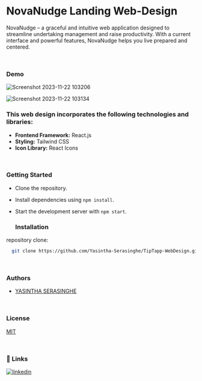 # NovaNudge Landing Web-Design
<p>NovaNudge – a graceful and intuitive web application designed to streamline undertaking management and raise productivity. With a current interface and powerful features, NovaNudge helps you live prepared and centered.</p>

</br>

### Demo
![Screenshot 2023-11-22 103206](https://github.com/Yasintha-Serasinghe/NovaNudge-Landing-Web-Design/assets/150212148/2009aace-70bb-4d46-872d-6302ad964329)

![Screenshot 2023-11-22 103134](https://github.com/Yasintha-Serasinghe/NovaNudge-Landing-Web-Design/assets/150212148/075716b0-469a-43ca-86b0-e50e60fedc5f)



### This web design incorporates the following technologies and libraries:

- **Frontend Framework:** React.js
- **Styling:** Tailwind CSS
- **Icon Library:** React Icons

</br>

### Getting Started

- Clone the repository.
- Install dependencies using `npm install`.
- Start the development server with `npm start`.

  ### Installation

 repository clone:

```bash
  git clone https://github.com/Yasintha-Serasinghe/TipTapp-WebDesign.git

```

</br>

### Authors


- [YASINTHA SERASINGHE](https://github.com/Yasintha-Serasinghe)
</br>

### License

[MIT](https://choosealicense.com/licenses/mit/)

</br>

### 🔗 Links
[![linkedin](https://img.shields.io/badge/linkedin-000?style=for-the-badge&logo=linkedin&logoColor=white)](https://www.linkedin.com/in/gihan-serasinghe-457033264/)
